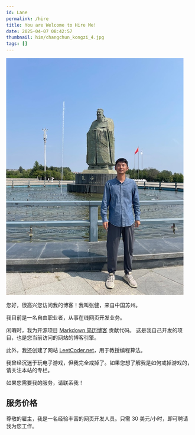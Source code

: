 ```yaml
---
id: Lane
permalink: /hire
title: You are Welcome to Hire Me! 
date: 2025-04-07 08:42:57
thumbnail: him/changchun_kongzi_4.jpg
tags: []
---
```


![](../images/him/changchun_kongzi_4.jpg)

您好，很高兴您访问我的博客！我叫张健，来自中国苏州。

我目前是一名自由职业者，从事在线网页开发业务。

闲暇时，我为开源项目 [Markdown 简历博客](https://github.com/CoderResume/markdown-resume-blog) 贡献代码。
这是我自己开发的项目，也是您当前访问的网站的博客引擎。

此外，我还创建了网站 [LeetCoder.net](https://leetcoder.net)，用于教授编程算法。

我曾经沉迷于玩电子游戏，但我完全戒掉了。如果您想了解我是如何戒掉游戏的，请关注本站的专栏。

如果您需要我的服务，请联系我！

## 服务价格

尊敬的雇主，我是一名经验丰富的网页开发人员。只需 30 美元/小时，即可聘请我为您工作。
